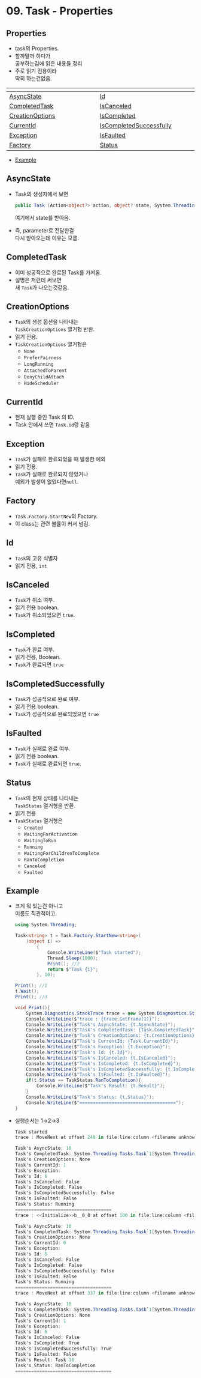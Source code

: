 # 09. Task - Properties

## Properties

* task의 Properties.
* 할까말까 하다가  \
  공부하는김에 읽은 내용들 정리
* 주로 읽기 전용이라  \
  딱히 하는건없음.

<table data-header-hidden><thead><tr><th width="243"></th><th width="254.33333333333331"></th></tr></thead><tbody><tr><td><a href="9.-task-properties.md#asyncstate">AsyncState</a></td><td><a href="9.-task-properties.md#id">Id</a></td></tr><tr><td><a href="9.-task-properties.md#completedtask">CompletedTask</a></td><td><a href="9.-task-properties.md#iscanceled">IsCanceled</a></td></tr><tr><td><a href="9.-task-properties.md#creationoptions">CreationOptions</a></td><td><a href="9.-task-properties.md#iscompleted">IsCompleted</a></td></tr><tr><td><a href="9.-task-properties.md#currentid">CurrentId</a></td><td><a href="9.-task-properties.md#iscompletedsuccessfully">IsCompletedSuccessfully</a></td></tr><tr><td><a href="9.-task-properties.md#exception">Exception</a></td><td><a href="9.-task-properties.md#isfaulted">IsFaulted</a></td></tr><tr><td><a href="9.-task-properties.md#factory">Factory</a></td><td><a href="9.-task-properties.md#status">Status</a></td></tr></tbody></table>

* [Example](9.-task-properties.md#example)

## AsyncState

*   Task의 생성자에서 보면

    ```csharp
    public Task (Action<object?> action, object? state, System.Threading.Tasks.TaskCreationOptions creationOptions);
    ```

    여기에서 state를 받아옴.
* 즉, parameter로 전달한걸\
  다시 받아오는데 이유는 모름.

## CompletedTask

* 이미 성공적으로 완료된 Task를 가져옴.
* 설명은 저런데 써보면\
  새 `Task`가 나오는것같음.

## CreationOptions

* `Task`의 생성 옵션을 나타내는\
  `TaskCreationOptions` 열거형 반환.
* 읽기 전용.
* `TaskCreationOptions` 열거형은
  * `None`
  * `PreferFairness`
  * `LongRunning`
  * `AttachedToParent`
  * `DenyChildAttach`
  * `HideScheduler`

## CurrentId

* 현재 실행 중인 Task 의 ID.
* Task 안에서 쓰면 `Task.id`랑 같음

## Exception

* `Task`가 실패로 완료되었을 때 발생한 예외
* 읽기 전용.
* `Task`가 실패로 완료되지 않았거나\
  예외가 발생이 없었다면`null`.

## Factory

* `Task.Factory.StartNew`의 Factory.
* 이 class는 관련 볼륨이 커서 넘김.

## Id

* `Task`의 고유 식별자
* 읽기 전용, `int`

## IsCanceled

* `Task`가 취소 여부.
* 읽기 전용 boolean.
* `Task`가 취소되었으면 `true`.

## IsCompleted

* `Task`가 완료 여부.
* 읽기 전용, Boolean.
* `Task`가 완료되면 `true`

## IsCompletedSuccessfully

* `Task`가 성공적으로 완료 여부.
* 읽기 전용 boolean.
* `Task`가 성공적으로 완료되었으면 `true`

## IsFaulted

* `Task`가 실패로 완료 여부.
* 읽기 전용 boolean.
* `Task`가 실패로 완료되면 `true`.

## Status

* `Task`의 현재 상태를 나타내는\
  `TaskStatus` 열거형을 반환.
* 읽기 전용
* `TaskStatus` 열거형은
  * `Created`
  * `WaitingForActivation`
  * `WaitingToRun`
  * `Running`
  * `WaitingForChildrenToComplete`
  * `RanToCompletion`
  * `Canceled`
  * `Faulted`

## Example

*   크게 뭐 있는건 아니고\
    이름도 직관적이고.

    ```csharp
    using System.Threading;

    Task<string> t = Task.Factory.StartNew<string>(
        (object i) => 
            {
                Console.WriteLine($"Task started");
                Thread.Sleep(1000);
                Print(); //2
                return $"Task {i}";
            }, 10);

    Print(); //1
    t.Wait();
    Print(); //3

    void Print(){
        System.Diagnostics.StackTrace trace = new System.Diagnostics.StackTrace();
        Console.WriteLine($"trace : {trace.GetFrame(1)}");
        Console.WriteLine($"Task's AsyncState: {t.AsyncState}");
        Console.WriteLine($"Task's CompletedTask: {Task.CompletedTask}");
        Console.WriteLine($"Task's CreationOptions: {t.CreationOptions}");
        Console.WriteLine($"Task's CurrentId: {Task.CurrentId}");
        Console.WriteLine($"Task's Exception: {t.Exception}");
        Console.WriteLine($"Task's Id: {t.Id}");
        Console.WriteLine($"Task's IsCanceled: {t.IsCanceled}");
        Console.WriteLine($"Task's IsCompleted: {t.IsCompleted}");
        Console.WriteLine($"Task's IsCompletedSuccessfully: {t.IsCompletedSuccessfully}");
        Console.WriteLine($"Task's IsFaulted: {t.IsFaulted}");
        if(t.Status == TaskStatus.RanToCompletion){
            Console.WriteLine($"Task's Result: {t.Result}");
        }
        Console.WriteLine($"Task's Status: {t.Status}");
        Console.WriteLine($"====================================");
    }
    ```
*   실행순서는 1→2→3

    ```csharp
    Task started
    trace : MoveNext at offset 248 in file:line:column <filename unknown>:0:0

    Task's AsyncState: 10
    Task's CompletedTask: System.Threading.Tasks.Task`1[System.Threading.Tasks.VoidTaskResult]
    Task's CreationOptions: None
    Task's CurrentId: 1
    Task's Exception: 
    Task's Id: 6
    Task's IsCanceled: False
    Task's IsCompleted: False
    Task's IsCompletedSuccessfully: False
    Task's IsFaulted: False
    Task's Status: Running
    ====================================
    trace : <<Initialize>>b__0_0 at offset 100 in file:line:column <filename unknown>:0:0

    Task's AsyncState: 10
    Task's CompletedTask: System.Threading.Tasks.Task`1[System.Threading.Tasks.VoidTaskResult]
    Task's CreationOptions: None
    Task's CurrentId: 6
    Task's Exception: 
    Task's Id: 6
    Task's IsCanceled: False
    Task's IsCompleted: False
    Task's IsCompletedSuccessfully: False
    Task's IsFaulted: False
    Task's Status: Running
    ====================================
    trace : MoveNext at offset 337 in file:line:column <filename unknown>:0:0

    Task's AsyncState: 10
    Task's CompletedTask: System.Threading.Tasks.Task`1[System.Threading.Tasks.VoidTaskResult]
    Task's CreationOptions: None
    Task's CurrentId: 1
    Task's Exception: 
    Task's Id: 6
    Task's IsCanceled: False
    Task's IsCompleted: True
    Task's IsCompletedSuccessfully: True
    Task's IsFaulted: False
    Task's Result: Task 10
    Task's Status: RanToCompletion
    ====================================
    ```
